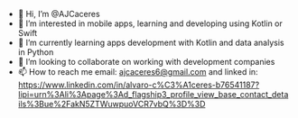 - 👋 Hi, I’m @AJCaceres
- 👀 I’m interested in mobile apps, learning and developing using Kotlin or Swift
- 🌱 I’m currently learning apps development with Kotlin and data analysis in Python
- 💞️ I’m looking to collaborate on working with development companies 
- 📫 How to reach me email: ajcaceres6@gmail.com and linked in: https://www.linkedin.com/in/alvaro-c%C3%A1ceres-b76541187?lipi=urn%3Ali%3Apage%3Ad_flagship3_profile_view_base_contact_details%3Bue%2FakN5ZTWuwpuoVCR7vbQ%3D%3D

<!---
AJCaceres/AJCaceres is a ✨ special ✨ repository because its `README.md` (this file) appears on your GitHub profile.
You can click the Preview link to take a look at your changes.
--->
